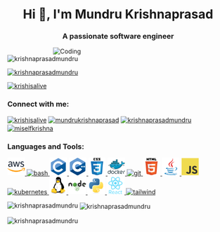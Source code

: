 <h1 align="center">Hi 👋, I'm Mundru Krishnaprasad</h1>
<h3 align="center">A passionate software engineer</h3>
<img align="right" alt="Coding" width="400" src="[https://www.google.com/imgres?q=github%20animated%20iamges%20readme.md%20gif&imgurl=https%3A%2F%2Fcdn.dribbble.com%2Fusers%2F4055494%2Fscreenshots%2F15215756%2Fmedia%2Fd2b66c4ca0192aa26d103448b3d1518b.gif&imgrefurl=https%3A%2F%2Fdribbble.com%2Fshots%2F15215756-Coding-Animation-Concept&docid=S2_fnYEU1a3BSM&tbnid=NUntO8FQoc-57M&vet=12ahUKEwjHzpLEg-aIAxWQxTgGHUhGJt0QM3oECCIQAA..i&w=800&h=600&hcb=2&ved=2ahUKEwjHzpLEg-aIAxWQxTgGHUhGJt0QM3oECCIQAA](https://cdn.dribbble.com/users/4055494/screenshots/15215756/media/d2b66c4ca0192aa26d103448b3d1518b.gif)">

<p align="left"> <img src="https://komarev.com/ghpvc/?username=krishnaprasadmundru&label=Profile%20views&color=0e75b6&style=flat" alt="krishnaprasadmundru" /> </p>

<p align="left"> <a href="https://github.com/ryo-ma/github-profile-trophy"><img src="https://github-profile-trophy.vercel.app/?username=krishnaprasadmundru" alt="krishnaprasadmundru" /></a> </p>

<p align="left"> <a href="https://twitter.com/krishisalive" target="blank"><img src="https://img.shields.io/twitter/follow/krishisalive?logo=twitter&style=for-the-badge" alt="krishisalive" /></a> </p>

<h3 align="left">Connect with me:</h3>
<p align="left">
<a href="https://twitter.com/krishisalive" target="blank"><img align="center" src="https://raw.githubusercontent.com/rahuldkjain/github-profile-readme-generator/master/src/images/icons/Social/twitter.svg" alt="krishisalive" height="30" width="40" /></a>
<a href="https://linkedin.com/in/mundrukrishnaprasad" target="blank"><img align="center" src="https://raw.githubusercontent.com/rahuldkjain/github-profile-readme-generator/master/src/images/icons/Social/linked-in-alt.svg" alt="mundrukrishnaprasad" height="30" width="40" /></a>
<a href="https://www.leetcode.com/krishnaprasadmundru" target="blank"><img align="center" src="https://raw.githubusercontent.com/rahuldkjain/github-profile-readme-generator/master/src/images/icons/Social/leet-code.svg" alt="krishnaprasadmundru" height="30" width="40" /></a>
<a href="https://www.hackerearth.com/miselfkrishna" target="blank"><img align="center" src="https://raw.githubusercontent.com/rahuldkjain/github-profile-readme-generator/master/src/images/icons/Social/hackerearth.svg" alt="miselfkrishna" height="30" width="40" /></a>
</p>

<h3 align="left">Languages and Tools:</h3>
<p align="left"> <a href="https://aws.amazon.com" target="_blank" rel="noreferrer"> <img src="https://raw.githubusercontent.com/devicons/devicon/master/icons/amazonwebservices/amazonwebservices-original-wordmark.svg" alt="aws" width="40" height="40"/> </a> <a href="https://www.gnu.org/software/bash/" target="_blank" rel="noreferrer"> <img src="https://www.vectorlogo.zone/logos/gnu_bash/gnu_bash-icon.svg" alt="bash" width="40" height="40"/> </a> <a href="https://www.cprogramming.com/" target="_blank" rel="noreferrer"> <img src="https://raw.githubusercontent.com/devicons/devicon/master/icons/c/c-original.svg" alt="c" width="40" height="40"/> </a> <a href="https://www.w3schools.com/cpp/" target="_blank" rel="noreferrer"> <img src="https://raw.githubusercontent.com/devicons/devicon/master/icons/cplusplus/cplusplus-original.svg" alt="cplusplus" width="40" height="40"/> </a> <a href="https://www.w3schools.com/css/" target="_blank" rel="noreferrer"> <img src="https://raw.githubusercontent.com/devicons/devicon/master/icons/css3/css3-original-wordmark.svg" alt="css3" width="40" height="40"/> </a> <a href="https://www.docker.com/" target="_blank" rel="noreferrer"> <img src="https://raw.githubusercontent.com/devicons/devicon/master/icons/docker/docker-original-wordmark.svg" alt="docker" width="40" height="40"/> </a> <a href="https://git-scm.com/" target="_blank" rel="noreferrer"> <img src="https://www.vectorlogo.zone/logos/git-scm/git-scm-icon.svg" alt="git" width="40" height="40"/> </a> <a href="https://www.w3.org/html/" target="_blank" rel="noreferrer"> <img src="https://raw.githubusercontent.com/devicons/devicon/master/icons/html5/html5-original-wordmark.svg" alt="html5" width="40" height="40"/> </a> <a href="https://www.java.com" target="_blank" rel="noreferrer"> <img src="https://raw.githubusercontent.com/devicons/devicon/master/icons/java/java-original.svg" alt="java" width="40" height="40"/> </a> <a href="https://developer.mozilla.org/en-US/docs/Web/JavaScript" target="_blank" rel="noreferrer"> <img src="https://raw.githubusercontent.com/devicons/devicon/master/icons/javascript/javascript-original.svg" alt="javascript" width="40" height="40"/> </a> <a href="https://kubernetes.io" target="_blank" rel="noreferrer"> <img src="https://www.vectorlogo.zone/logos/kubernetes/kubernetes-icon.svg" alt="kubernetes" width="40" height="40"/> </a> <a href="https://www.linux.org/" target="_blank" rel="noreferrer"> <img src="https://raw.githubusercontent.com/devicons/devicon/master/icons/linux/linux-original.svg" alt="linux" width="40" height="40"/> </a> <a href="https://nodejs.org" target="_blank" rel="noreferrer"> <img src="https://raw.githubusercontent.com/devicons/devicon/master/icons/nodejs/nodejs-original-wordmark.svg" alt="nodejs" width="40" height="40"/> </a> <a href="https://www.python.org" target="_blank" rel="noreferrer"> <img src="https://raw.githubusercontent.com/devicons/devicon/master/icons/python/python-original.svg" alt="python" width="40" height="40"/> </a> <a href="https://reactjs.org/" target="_blank" rel="noreferrer"> <img src="https://raw.githubusercontent.com/devicons/devicon/master/icons/react/react-original-wordmark.svg" alt="react" width="40" height="40"/> </a> <a href="https://tailwindcss.com/" target="_blank" rel="noreferrer"> <img src="https://www.vectorlogo.zone/logos/tailwindcss/tailwindcss-icon.svg" alt="tailwind" width="40" height="40"/> </a> </p>

<p><img align="left" src="https://github-readme-stats.vercel.app/api/top-langs?username=krishnaprasadmundru&show_icons=true&locale=en&layout=compact" alt="krishnaprasadmundru" /></p>

<p>&nbsp;<img align="center" src="https://github-readme-stats.vercel.app/api?username=krishnaprasadmundru&show_icons=true&locale=en" alt="krishnaprasadmundru" /></p>

<p><img align="center" src="https://github-readme-streak-stats.herokuapp.com/?user=krishnaprasadmundru&" alt="krishnaprasadmundru" /></p>
